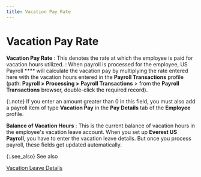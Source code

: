 ```yaml
---
title: Vacation Pay Rate
---
```


# Vacation Pay Rate


**Vacation Pay Rate**
: This denotes the rate at which the employee is paid  for vacation hours utilized.
: When payroll is processed for the employee, US Payroll **** will calculate the vacation pay by  multiplying the rate entered here with the vacation hours entered in the  **Payroll Transactions**<font style="color: #ff0000;" color="#FF0000"> </font><font color="#000000" class="hcp2">profile (path: </font>**Payroll &gt; Processing 
 &gt; Payroll Transactions** <font color="#000000" class="hcp2">&gt; from 
 the </font>**Payroll 
 Transactions** <font color="#000000" class="hcp2">browser, double-click 
 the required record).</font>


{:.note}
If you enter an amount greater than 0 in this  field, you must also add a payroll item of type **Vacation 
 Pay** in the **Pay Details**  tab of the **Employee** profile.


**Balance of Vacation Hours**
: This is the current balance of vacation hours in  the employee's vacation leave account. When you set up **Everest 
 US Payroll**, you have to enter the vacation leave details. But once  you process payroll, these fields get updated automatically.


{:.see_also}
See also


[Vacation  Leave Details]({{site.prl_baseurl}}/misc/vacation_leave_details_2.html)
